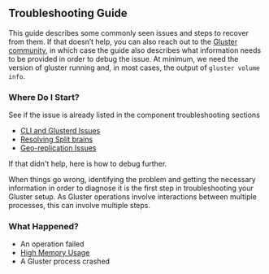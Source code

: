 Troubleshooting Guide
---------------------
This guide describes some commonly seen issues and steps to recover from them.
If that doesn’t help, you can also reach out to the [Gluster community](https://www.gluster.org/community/), in which case the guide also describes what information needs to be provided in order to debug the issue. At minimum, we need the version of gluster running and, in most cases, the output of `gluster volume info`.


### Where Do I Start?

See if the issue is already listed in the component troubleshooting sections

- [CLI and Glusterd Issues](./troubleshooting-glusterd.md)
- [Resolving Split brains](./resolving-splitbrain.md)
- [Geo-replication Issues](./troubleshooting-georep.md)


If that didn't help, here is how to debug further.

When things go wrong, identifying the problem and getting the necessary information in order to diagnose it is the first step in troubleshooting your Gluster setup. As Gluster operations involve interactions between multiple processes, this can involve multiple steps.

### What Happened?

- An operation failed
- [High Memory Usage](./troubleshooting-memory.md)
- A Gluster process crashed


